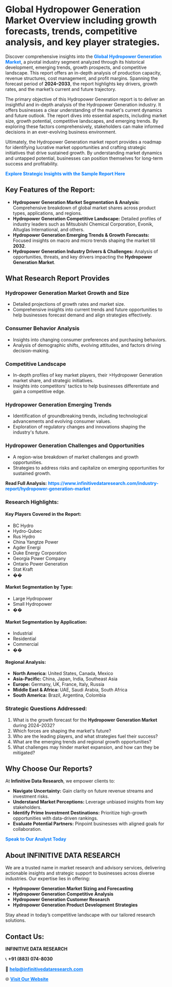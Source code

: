 <h1>Global Hydropower Generation Market Overview including growth forecasts, trends, competitive analysis, and key player strategies.</h1>
<p>
Discover comprehensive insights into the 
<a href="https://www.infinitivedataresearch.com/industry-report/hydropower-generation-market" rel="dofollow" style="color: #007BFF; text-decoration: none;"><strong>Global Hydropower Generation Market</strong></a>, a pivotal industry segment analyzed through its historical development, emerging trends, growth prospects, and competitive landscape. This report offers an in-depth analysis of production capacity, revenue structures, cost management, and profit margins. Spanning the forecast period of <strong>2024–2033</strong>, the report highlights key drivers, growth rates, and the market’s current and future trajectory.
</p>
<p>
The primary objective of this Hydropower Generation report is to deliver an insightful and in-depth analysis of the Hydropower Generation industry. It offers businesses a clear understanding of the market's current dynamics and future outlook. The report dives into essential aspects, including market size, growth potential, competitive landscapes, and emerging trends. By exploring these factors comprehensively, stakeholders can make informed decisions in an ever-evolving business environment.
</p>
<p>
Ultimately, the Hydropower Generation market report provides a roadmap for identifying lucrative market opportunities and crafting strategic initiatives that drive sustained growth. By understanding market dynamics and untapped potential, businesses can position themselves for long-term success and profitability.
</p>
<p>
<a href="https://www.infinitivedataresearch.com/request-sample/reportId=109947" style="color: #007BFF; text-decoration: none;"><strong>Explore Strategic Insights with the Sample Report Here</strong></a>
</p>

<h2>Key Features of the Report:</h2>
<ul>
<li><strong>Hydropower Generation Market Segmentation & Analysis:</strong> Comprehensive breakdown of global market shares across product types, applications, and regions.</li>
<li><strong>Hydropower Generation Competitive Landscape:</strong> Detailed profiles of industry leaders such as Mitsubishi Chemical Corporation, Evonik, Altuglas International, and others.</li>
<li><strong>Hydropower Generation Emerging Trends & Growth Forecasts:</strong> Focused insights on macro and micro trends shaping the market till <strong>2032</strong>.</li>
<li><strong>Hydropower Generation Industry Drivers & Challenges:</strong> Analysis of opportunities, threats, and key drivers impacting the <strong>Hydropower Generation Market</strong>.</li>
</ul>

<h2>What Research Report Provides</h2>
<h3>Hydropower Generation Market Growth and Size</h3>
<ul>
<li>Detailed projections of growth rates and market size.</li>
<li>Comprehensive insights into current trends and future opportunities to help businesses forecast demand and align strategies effectively.</li>
</ul>

<h3>Consumer Behavior Analysis</h3>
<ul>
<li>Insights into changing consumer preferences and purchasing behaviors.</li>
<li>Analysis of demographic shifts, evolving attitudes, and factors driving decision-making.</li>
</ul>

<h3>Competitive Landscape</h3>
<ul>
<li>In-depth profiles of key market players, their >Hydropower Generation market share, and strategic initiatives.</li>
<li>Insights into competitors' tactics to help businesses differentiate and gain a competitive edge.</li>
</ul>

<h3>Hydropower Generation Emerging Trends</h3>
<ul>
<li>Identification of groundbreaking trends, including technological advancements and evolving consumer values.</li>
<li>Exploration of regulatory changes and innovations shaping the industry's future.</li>
</ul>

<h3>Hydropower Generation Challenges and Opportunities</h3>
<ul>
<li>A region-wise breakdown of market challenges and growth opportunities.</li>
<li>Strategies to address risks and capitalize on emerging opportunities for sustained growth.</li>
</ul>
<p><strong>Read Full Analysis:</strong> <a href="https://www.infinitivedataresearch.com/industry-report/hydropower-generation-market" rel="dofollow" style="color: #007BFF; text-decoration: none;"><strong>https://www.infinitivedataresearch.com/industry-report/hydropower-generation-market</strong></a></p>
<h3>Research Highlights:</h3>
<h4>Key Players Covered in the Report:</h4>
<ul><li>BC Hydro</li><li>Hydro-Qubec</li><li>Rus Hydro</li><li>China Yangtze Power</li><li>Agder Energi</li><li>Duke Energy Corporation</li><li>Georgia Power Company</li><li>Ontario Power Generation</li><li>Stat Kraft</li><li>��</li></ul>
<h4>Market Segmentation by Type:</h4>
<ul><li>Large Hydropower</li><li>Small Hydropower</li><li>��</li></ul>
<h4>Market Segmentation by Application:</h4>
<ul><li>Industrial</li><li>Residential</li><li>Commercial</li><li>��</li></ul>

<h4>Regional Analysis:</h4>
<ul>
<li><strong>North America:</strong> United States, Canada, Mexico</li>
<li><strong>Asia-Pacific:</strong> China, Japan, India, Southeast Asia</li>
<li><strong>Europe:</strong> Germany, UK, France, Italy, Russia</li>
<li><strong>Middle East & Africa:</strong> UAE, Saudi Arabia, South Africa</li>
<li><strong>South America:</strong> Brazil, Argentina, Colombia</li>
</ul>

<h3>Strategic Questions Addressed:</h3>
<ol>
<li>What is the growth forecast for the <strong>Hydropower Generation Market</strong> during 2024–2032?</li>
<li>Which forces are shaping the market's future?</li>
<li>Who are the leading players, and what strategies fuel their success?</li>
<li>What are the emerging trends and regional growth opportunities?</li>
<li>What challenges may hinder market expansion, and how can they be mitigated?</li>
</ol>

<h2>Why Choose Our Reports?</h2>
<p>At <strong>Infinitive Data Research</strong>, we empower clients to:</p>
<ul>
<li><strong>Navigate Uncertainty:</strong> Gain clarity on future revenue streams and investment risks.</li>
<li><strong>Understand Market Perceptions:</strong> Leverage unbiased insights from key stakeholders.</li>
<li><strong>Identify Prime Investment Destinations:</strong> Prioritize high-growth opportunities with data-driven rankings.</li>
<li><strong>Evaluate Potential Partners:</strong> Pinpoint businesses with aligned goals for collaboration.</li>
</ul>
<p><a href="https://www.infinitivedataresearch.com/industry-report/hydropower-generation-market" rel="dofollow" style="color: #007BFF; text-decoration: none;"><strong>Speak to Our Analyst Today</strong></a></p>

<h2>About INFINITIVE DATA RESEARCH</h2>
<p>We are a trusted name in market research and advisory services, delivering actionable insights and strategic support to businesses across diverse industries. Our expertise lies in offering:</p>
<ul>
<li><strong>Hydropower Generation Market Sizing and Forecasting</strong></li>
<li><strong>Hydropower Generation Competitive Analysis</strong></li>
<li><strong>Hydropower Generation Customer Research</strong></li>
<li><strong>Hydropower Generation Product Development Strategies</strong></li>
</ul>
<p>Stay ahead in today’s competitive landscape with our tailored research solutions.</p>

<h2>Contact Us:</h2>
<p><strong>INFINITIVE DATA RESEARCH</strong></p>
<p>📞 <strong>+91 (883) 074-8030</strong></p>
<p>📧 <strong><a href="mailto:help@infinitivedataresearch.com" style="color: #007BFF;">help@infinitivedataresearch.com</a></strong></p>
<p>🌐 <strong><a href="https://www.infinitivedataresearch.com" rel="dofollow" style="color: #007BFF;">Visit Our Website</a></strong></p>